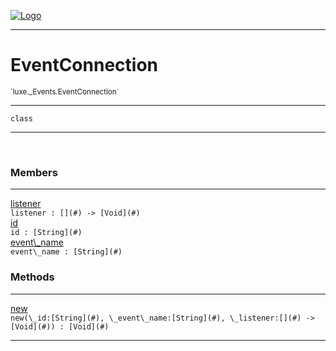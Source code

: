 
[![Logo](../../../images/logo.png)](../../../api/index.html)

---



<h1>EventConnection</h1>
<small>`luxe._Events.EventConnection`</small>



---

`class`

---

&nbsp;
&nbsp;



<h3>Members</h3> <hr/><span class="member apipage">
                <a name="listener"><a class="lift" href="#listener">listener</a></a><div class="clear"></div><code class="signature apipage">listener : [](#)&nbsp;-&gt; [Void](#)</code><br/></span>
            <span class="small_desc_flat"></span><span class="member apipage">
                <a name="id"><a class="lift" href="#id">id</a></a><div class="clear"></div><code class="signature apipage">id : [String](#)</code><br/></span>
            <span class="small_desc_flat"></span><span class="member apipage">
                <a name="event_name"><a class="lift" href="#event_name">event\_name</a></a><div class="clear"></div><code class="signature apipage">event\_name : [String](#)</code><br/></span>
            <span class="small_desc_flat"></span>





<h3>Methods</h3> <hr/><span class="method apipage">
            <a name="new"><a class="lift" href="#new">new</a></a> <div class="clear"></div><code class="signature apipage">new(\_id:[String](#)<span></span>, \_event\_name:[String](#)<span></span>, \_listener:[](#)&nbsp;-&gt; [Void](#)<span></span>) : [Void](#)</code><br/><span class="small_desc_flat"></span>
        </span>
    





---

&nbsp;
&nbsp;
&nbsp;
&nbsp;